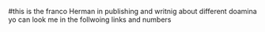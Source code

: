 #this is the franco Herman in publishing and writnig about different doamina
yo can look me in the follwoing links and numbers

